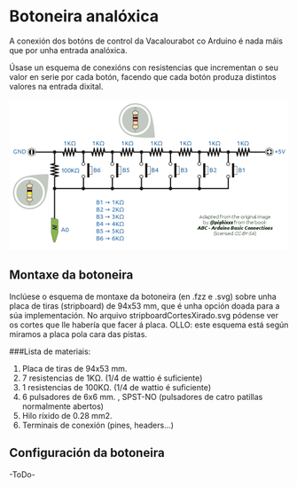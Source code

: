 # Botoneira analóxica

A conexión dos botóns de control da Vacalourabot co Arduino é nada máis que por unha entrada analóxica. 

Úsase un esquema de conexións con resistencias que incrementan o seu valor en serie por cada botón, facendo que cada botón produza distintos valores na entrada dixital.

![Esquema de conexións da botoneira](esquema.png)

## Montaxe da botoneira

Inclúese o esquema de montaxe da botoneira (en .fzz e .svg) sobre unha placa de tiras (stripboard) de 94x53 mm, que é unha opción doada para a súa implementación. No arquivo stripboardCortesXirado.svg pódense ver os cortes que lle habería que facer á placa. OLLO: este esquema está según miramos a placa pola cara das pistas.

###Lista de materiais:
1. Placa de tiras de 94x53 mm.
2. 7 resistencias de 1KΩ. (1/4 de wattio é suficiente)
2. 1 resistencias de 100KΩ. (1/4 de wattio é suficiente)
3. 6 pulsadores de 6x6 mm. , SPST-NO (pulsadores de catro patillas normalmente abertos)
4. Hilo ríxido de 0.28 mm2.
5. Terminais de conexión (pines, headers...)

## Configuración da botoneira

-ToDo-


